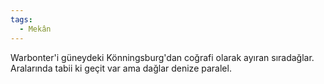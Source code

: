 ```yaml
---
tags:
  - Mekân
---  
```

  
Warbonter'i güneydeki Könningsburg'dan coğrafi olarak ayıran sıradağlar. Aralarında tabii ki geçit var ama dağlar denize paralel.
